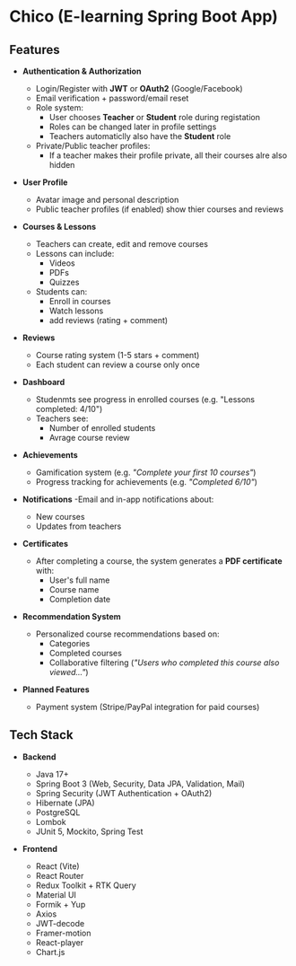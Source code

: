 # Chico (E-learning Spring Boot App)

## Features

- **Authentication & Authorization**
  - Login/Register with **JWT** or **OAuth2** (Google/Facebook)
  - Email verification + password/email reset
  - Role system:
    - User chooses **Teacher** or **Student** role during registation
    - Roles can be changed later in profile settings
    - Teachers automaticlly also have the **Student** role
  - Private/Public teacher profiles:
    - If a teacher makes their profile private, all their courses alre also hidden

- **User Profile**
  - Avatar image and personal description
  - Public teacher profiles (if enabled) show thier courses and reviews

- **Courses & Lessons**
  - Teachers can create, edit and remove courses
  - Lessons can include:
    - Videos
    - PDFs
    - Quizzes
  - Students can:
    - Enroll in courses
    - Watch lessons
    - add reviews (rating + comment)
      
- **Reviews**
  - Course rating system (1-5 stars + comment)
  - Each student can review a course only once

- **Dashboard**
  - Studenmts see progress in enrolled courses (e.g. "Lessons completed: 4/10")
  - Teachers see:
    - Number of enrolled students
    - Avrage course review

- **Achievements**
  - Gamification system (e.g. *"Complete your first 10 courses"*)
  - Progress tracking for achievements (e.g. *"Completed 6/10"*)

- **Notifications**
  -Email and in-app notifications about:
    - New courses
    - Updates from teachers

- **Certificates**
  - After completing a course, the system generates a **PDF certificate** with:
    - User's full name
    - Course name
    - Completion date

- **Recommendation System**
  - Personalized course recommendations based on:
    - Categories
    - Completed courses
    - Collaborative filtering (*"Users who completed this course also viewed…"*)

- **Planned Features**
  - Payment system (Stripe/PayPal integration for paid courses)

## Tech Stack

- **Backend**
  - Java 17+
  - Spring Boot 3 (Web, Security, Data JPA, Validation, Mail)
  - Spring Security (JWT Authentication + OAuth2)
  - Hibernate (JPA)
  - PostgreSQL
  - Lombok
  - JUnit 5, Mockito, Spring Test
 
- **Frontend**
  - React (Vite)
  - React Router
  - Redux Toolkit + RTK Query
  - Material UI
  - Formik + Yup
  - Axios
  - JWT-decode
  - Framer-motion
  - React-player
  - Chart.js
